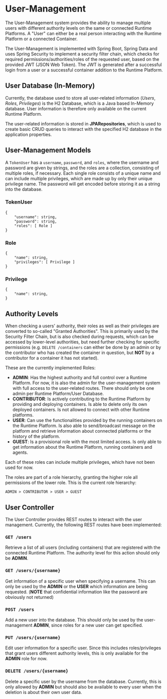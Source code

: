 # User-Management

The User-Management system provides the ability to manage multiple users with different authority levels on the same or connected Runtime Platforms. A "User" can either be a real person interacting with the Runtime Platform or a connected Container.

The User-Management is implemented with Spring Boot, Spring Data and uses Spring Security to implement a security filter chain, which checks for required permissions/authorities/roles of the requested user, based on the provided JWT (JSON Web Token). The JWT is generated after a successful login from a user or a successful container addition to the Runtime Platform.

## User Database (In-Memory)

Currently, the database used to store all user-related information (_Users_, _Roles_, _Privileges_) is the H2 Database, which is a Java based In-Memory database. User information is therefore only available on the current Runtime Platform.

The user-related information is stored in **JPARepositories**, which is used to create basic CRUD queries to interact with the specified H2 database in the application properties.

## User-Management Models

A `TokenUser` has a `username`, `password`, and `roles`, where the username and password are given by strings, and the roles are a collection, consisting of multiple roles, if necessary. Each single role consists of a unique name and can include multiple privileges, which are made up by only their unique privilege name. The password will get encoded before storing it as a string into the database.

### TokenUser
```
{
    "username": string,
    "password": string,
    "roles": [ Role ]
}
```

### Role
```
{
    "name": string,
    "privileges": [ Privilege ]
}
```

### Privilege
```
{
    "name": string,
}
```

## Authority Levels

When checking a users' authority, their roles as well as their privileges are converted to so-called "Granted Authorities". This is primarily used by the Security Filter Chain, but is also checked during requests, which can be accessed by lower-level authorities, but need further checking for specific permissions (e.g. `DELETE /containers` can either be done by an admin or by the contributor who has created the container in question, but **NOT** by a contributor for a container it has not started).

These are the currently implemented Roles:

- **ADMIN**: Has the highest authority and full control over a Runtime Platform. For now, it is also the admin for the user-management system with full access to the user-related routes. There should only be one admin per Runtime Platform/User Database.
- **CONTRIBUTOR**: Is actively contributing to the Runtime Platform by providing and deploying containers. Is able to delete only its own deployed containers. Is not allowed to connect with other Runtime platforms.
- **USER**: Can use the functionalities provided by the running containers on the Runtime Platform. Is also able to send/broadcast message on the platform and retrieve information about connected platforms or the history of the platform.
- **GUEST**: Is a provisional role with the most limited access. Is only able to get information about the Runtime Platform, running containers and agents.

Each of these roles can include multiple privileges, which have not been used for now.

The roles are part of a role hierarchy, granting the higher role all permissions of the lower role. This is the current role hierarchy:

```
ADMIN > CONTRIBUTOR > USER > GUEST
```

## User Controller

The User Controller provides REST routes to interact with the user management. Currently, the following REST routes have been implemented:

### `GET /users`

Retrieve a list of all users (including containers) that are registered with the connected Runtime Platform. The authority level for this action should only be **ADMIN**.

### `GET /users/{username}`

Get information of a specific user when specifying a username. This can only be used by the **ADMIN** or the **USER** which information are being requested. (**NOTE** that confidential information like the password are obviously not returned)

### `POST /users`

Add a new user into the database. This should only be used by the user-management **ADMIN**, since roles for a new user can get specified.

### `PUT /users/{username}`

Edit user information for a specific user. Since this includes roles/privileges that grant users different authority levels, this is only available for the **ADMIN** role for now.

### `DELETE /users/{username}`

Delete a specific user by the username from the database. Currently, this is only allowed by **ADMIN** but should also be available to every user when the deletion is about their own user data.
